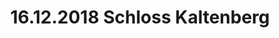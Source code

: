 ---
layout: photo_set
title: 16.12.2018 Schloss Kaltenberg
description: "Fotos vom 16.12.2018 Schloss Kaltenberg."

photos:
    set: 2018/kaltenberg18_2/kaltenberg
    size: 31
---